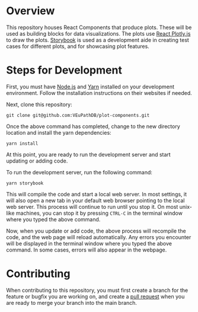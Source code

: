# Overview

This repository houses React Components that produce plots. These will be used
as building blocks for data visualizations. The plots use
[React Plotly.js](https://plotly.com/javascript/react) to draw the plots.
[Storybook](https://storybook.js.org/) is used as a development aide in creating
test cases for different plots, and for showcasing plot features.

# Steps for Development

First, you must have [Node.js](https://nodejs.org) and
[Yarn](https://classic.yarnpkg.com) installed on your development environment.
Follow the installation instructions on their websites if needed.

Next, clone this repository:

    git clone git@github.com:VEuPathDB/plot-components.git

Once the above command has completed, change to the new directory location and
install the yarn dependencies:

    yarn install

At this point, you are ready to run the development server and start updating or
adding code.

To run the development server, run the following command:

    yarn storybook

This will compile the code and start a local web server. In most settings, it
will also open a new tab in your default web browser pointing to the local web
server. This process will continue to run until you stop it. On most unix-like
machines, you can stop it by pressing `CTRL-C` in the terminal window where you
typed the above command.

Now, when you update or add code, the above process will recompile the code, and
the web page will reload automatically. Any errors you encounter will be
displayed in the terminal window where you typed the above command. In some
cases, errors will also appear in the webpage.

# Contributing

When contributing to this repository, you must first create a branch for the
feature or bugfix you are working on, and create a [pull
request](https://docs.github.com/en/github/collaborating-with-issues-and-pull-requests/about-pull-requests)
when you are ready to merge your branch into the main branch.
